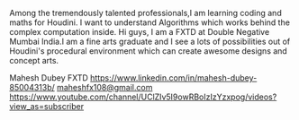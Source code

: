 Among the tremendously talented professionals,I am learning coding and maths for Houdini. I want to understand Algorithms which works behind the complex computation inside.
Hi guys, I am a FXTD at Double Negative Mumbai India.I am a fine arts graduate and I see a lots of possibilities out of Houdini's procedural environment which can create awesome designs and concept arts.

Mahesh Dubey
FXTD
https://www.linkedin.com/in/mahesh-dubey-85004313b/
maheshfx108@gmail.com
https://www.youtube.com/channel/UClZIv5I9owRBoIzIzYzxpog/videos?view_as=subscriber
